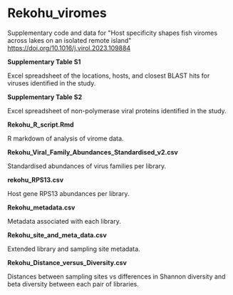 # Rekohu_viromes
Supplementary code and data for "Host specificity shapes fish viromes across lakes on an isolated remote island" https://doi.org/10.1016/j.virol.2023.109884

<b>Supplementary Table S1</b>

Excel spreadsheet of the locations, hosts, and closest BLAST hits for viruses identified in the study.

<b>Supplementary Table S2</b>

Excel spreadsheet of non-polymerase viral proteins identified in the study.

<b>Rekohu_R_script.Rmd</b>

R markdown of analysis of virome data.

<b>Rekohu_Viral_Family_Abundances_Standardised_v2.csv</b>

Standardised abundances of virus families per library.

<b>rekohu_RPS13.csv</b>

Host gene RPS13 abundances per library.

<b>Rekohu_metadata.csv</b>

Metadata associated with each library.

<b>Rekohu_site_and_meta_data.csv</b>

Extended library and sampling site metadata.

<b>Rekohu_Distance_versus_Diversity.csv</b>

Distances between sampling sites vs differences in Shannon diversity and beta diversity between each pair of libraries.
